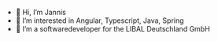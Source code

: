- 👋 Hi, I’m Jannis
- 👀 I’m interested in Angular, Typescript, Java, Spring
- 💞️ I’m a softwaredeveloper for the LIBAL Deutschland GmbH
